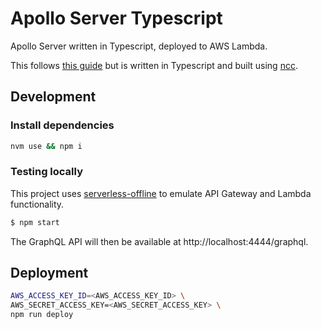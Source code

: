 # Apollo Server Typescript

Apollo Server written in Typescript, deployed to AWS Lambda.

This follows [this guide](https://www.apollographql.com/docs/apollo-server/deployment/lambda.html) but is written in Typescript and built using [ncc](https://github.com/zeit/ncc).

## Development

### Install dependencies

```bash
nvm use && npm i
```

### Testing locally

This project uses [serverless-offline](https://github.com/dherault/serverless-offline) to emulate API Gateway and Lambda functionality.

```bash
$ npm start
```

The GraphQL API will then be available at http://localhost:4444/graphql.

## Deployment

```bash
AWS_ACCESS_KEY_ID=<AWS_ACCESS_KEY_ID> \
AWS_SECRET_ACCESS_KEY=<AWS_SECRET_ACCESS_KEY> \
npm run deploy
```
